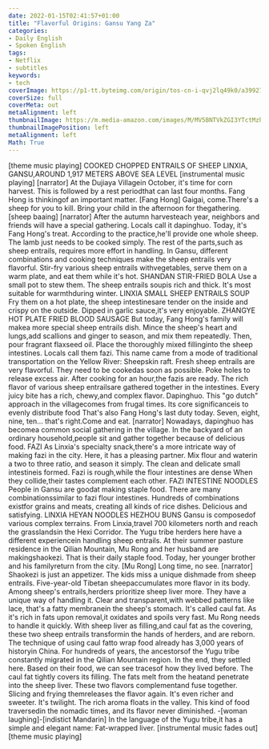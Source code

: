 ```yaml
---
date: 2022-01-15T02:41:57+01:00
title: "Flavorful Origins: Gansu Yang Za"
categories:
- Daily English
- Spoken English
tags:
- Netflix
- subtitles
keywords:
- tech
coverImage: https://p1-tt.byteimg.com/origin/tos-cn-i-qvj2lq49k0/a39927719fce4481b1e5ec7d5e5f9246.jpg
coverSize: full
coverMeta: out
metaAlignment: left
thumbnailImage: https://m.media-amazon.com/images/M/MV5BNTVkZGI3YTctMzhkMi00NDBmLTk2MzItNzM0MDk5MjJkZTA5XkEyXkFqcGdeQXVyODYyNTM1Nzk@._V1_.jpg
thumbnailImagePosition: left
metaAlignment: left
Math: True
---
```

<!--more-->
[theme music playing]
COOKED CHOPPED ENTRAILS OF SHEEP
LINXIA, GANSU,AROUND 1,917 METERS ABOVE SEA LEVEL
[instrumental music playing]
[narrator] At the Dujiaya Villagein October, it's time for corn harvest.
This is followed by a rest periodthat can last four months.
Fang Hong is thinkingof an important matter.
[Fang Hong] Gaigai, come.There's a sheep for you to kill.
Bring your child in the afternoon for thegathering.
[sheep baaing]
[narrator] After the autumn harvesteach year, neighbors and friends
will have a special gathering.
Locals call it dapinghuo.
Today, it's Fang Hong's treat.
According to the practice,he'll provide one whole sheep.
The lamb just needs to be cooked simply.
The rest of the parts,such as sheep entrails,
requires more effort in handling.
In Gansu, different combinations and cooking techniques
make the sheep entrails very flavorful.
Stir-fry various sheep entrails withvegetables,
serve them on a warm plate, and eat them while it's hot.
SHANDAN STIR-FRIED BOLA
Use a small pot to stew them.
The sheep entrails soupis rich and thick.
It's most suitable for warmthduring winter.
LINXIA SMALL SHEEP ENTRAILS SOUP
Fry them on a hot plate,
the sheep intestinesare tender on the inside
and crispy on the outside.
Dipped in garlic sauce,it's very enjoyable.
ZHANGYE HOT PLATE FRIED BLOOD SAUSAGE
But today, Fang Hong's family will makea more special sheep entrails dish.
Mince the sheep's heart and lungs,add scallions and ginger to season,
and mix them repeatedly.
Then, pour fragrant flaxseed oil.
Place the thoroughly mixed fillinginto the sheep intestines.
Locals call them fazi.
This name came from a mode of traditional transportation
on the Yellow River:
Sheepskin raft.
Fresh sheep entrails are very flavorful.
They need to be cookedas soon as possible.
Poke holes to release excess air.
After cooking for an hour,the fazis are ready.
The rich flavor of various sheep entrailsare gathered together in the intestines.
Every juicy bite has a rich, chewy,and complex flavor.
Dapinghuo.
This "go dutch" approach in the villagecomes from frugal times.
Its core significanceis to evenly distribute food
That's also Fang Hong's last duty today.
Seven, eight, nine, ten… that's right.Come and eat.
[narrator] Nowadays, dapinghuo has becomea common social gathering in the village.
In the backyard of an ordinary household,people sit and gather together
because of delicious food.
FAZI
As Linxia's specialty snack,there's a more intricate way
of making fazi in the city.
Here, it has a pleasing partner.
Mix flour and waterin a two to three ratio,
and season it simply.
The clean and delicate small intestineis formed.
Fazi is rough,while the flour intestines are dense
When they collide,their tastes complement each other.
FAZI INTESTINE NOODLES
People in Gansu are goodat making staple food.
There are many combinationssimilar to fazi flour intestines.
Hundreds of combinations existfor grains and meats,
creating all kinds of rice dishes.
Delicious and satisfying.
LINXIA HEYAN NOODLES
HEZHOU BUNS
Gansu is composedof various complex terrains.
From Linxia,travel 700 kilometers north
and reach the grasslandsin the Hexi Corridor.
The Yugu tribe herders here
have a different experiencein handling sheep entrails.
At their summer pasture residence in the Qilian Mountain,
Mu Rong and her husband are makingshaokezi.
That is their daily staple food.
Today, her younger brother and his familyreturn from the city.
[Mu Rong] Long time, no see.
[narrator] Shaokezi is just an appetizer.
The kids miss a unique dishmade from sheep entrails.
Five-year-old Tibetan sheepaccumulates more flavor in its body.
Among sheep's entrails,herders prioritize sheep liver more.
They have a unique way of handling it.
Clear and transparent,with webbed patterns like lace,
that's a fatty membranein the sheep's stomach.
It's called caul fat.
As it's rich in fats upon removal,it oxidates and spoils very fast.
Mu Rong needs to handle it quickly.
With sheep liver as filling,and caul fat as the covering,
these two sheep entrails transformin the hands of herders,
and are reborn.
The technique of using caul fatto wrap food
already has 3,000 years of historyin China.
For hundreds of years, the ancestorsof the Yugu tribe constantly migrated
in the Qilian Mountain region.
In the end, they settled here.
Based on their food, we can see tracesof how they lived before.
The caul fat tightly covers its filling.
The fats melt from the heatand penetrate into the sheep liver.
These two flavors complementand fuse together.
Slicing and frying themreleases the flavor again.
It's even richer and sweeter.
It's twilight.
The rich aroma floats in the valley.
This kind of food traversedin the nomadic times,
and its flavor never diminished.
-[woman laughing]-[indistict Mandarin]
In the language of the Yugu tribe,it has a simple and elegant name:
Fat-wrapped liver.
[instrumental music fades out]
[theme music playing]
